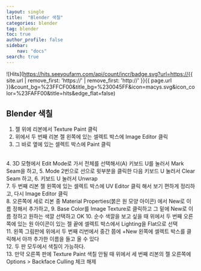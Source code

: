 ```yaml
---
layout: single
title:  "Blender 색칠"
categories: blender
tag: blender
toc: true
author_profile: false
sidebar:
    nav: "docs"
search: true
---
```


![Hits](https://hits.seeyoufarm.com/api/count/incr/badge.svg?url=https://{{ site.url | remove_first: 'https://' | remove_first: 'http://' }}{{ page.url }}&count_bg=%23FFCF00&title_bg=%230045FF&icon=macys.svg&icon_color=%23FAFF00&title=hits&edge_flat=false)

## Blender 색칠  

1. 젤 위에 리본에서 Texture Paint 클릭  
2. 위에서 두 번째 리본 젤 왼쪽에 있는 셀렉트 박스에 Image Editor 클릭  
3. 그 바로 옆에 있는 셀렉트 박스에 Paint 클릭  
<br />
4. 3D 모형에서 Edit Mode로 가서 전체를 선택해서(A) 키보드 U를 눌러서 Mark Seam을 하고,  
5. Mode 2번으로 선으로 윗부분을 클릭한 다음 키보드 U 눌러서 Clear Seam 하고,  
6. 키보드 U 눌러서 Unwrap  
<br />
7. 두 번째 리본 젤 왼쪽에 있는 셀렉트 박스에 UV Editor 클릭 해서 보기 편하게 정리하고, 다시 Image Editor 클릭  
<br />
8. 오른쪽에 세로 리본 중 Material Properties(붉은 원 모양 아이콘) 에서 New로 이름 정해서 추가하고,  
9. Base Color를 Image Texture로 클릭하고 그 밑에 New로 이름 정하고 원하는 색깔 선택하고 OK  
10. 순수 색깔을 보고 싶을 때 위에서 두 번째 오른쪽에 있는 원 아이콘이 있는 젤 끝에 셀렉트 박스에서 Lighting을 Flat으로 선택  
<br />
11. 왼쪽 그림판에 위에서 두 번째 리번에서 중간 쯤에 +New 왼쪽에 셀렉트 박스를 클릭해서 아까 추가한 이름을 들고 올 수 있다  
<br />
12. 두 판 모두에서 색칠이 가능하다.  
<br />
13. 만약 오른쪽 판에 Texture Paint 색칠 안될 때 위에서 세 번째 리본의 젤 오른쪽에 Options > Backface Culling 체크 해제  